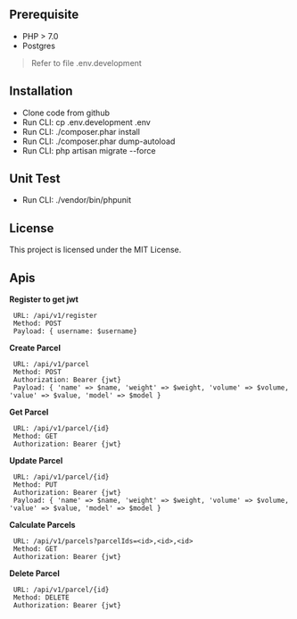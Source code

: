 ## Prerequisite

- PHP > 7.0
- Postgres
> Refer to file .env.development
 
## Installation

- Clone code from github
- Run CLI: cp .env.development .env
- Run CLI: ./composer.phar install
- Run CLI: ./composer.phar dump-autoload
- Run CLI: php artisan migrate --force

## Unit Test

- Run CLI: ./vendor/bin/phpunit

## License
This project is licensed under the MIT License.

## Apis

**Register to get jwt**

     URL: /api/v1/register  
     Method: POST
     Payload: { username: $username}

**Create Parcel**

     URL: /api/v1/parcel  
     Method: POST
     Authorization: Bearer {jwt}
     Payload: { 'name' => $name, 'weight' => $weight, 'volume' => $volume, 'value' => $value, 'model' => $model }
     
**Get Parcel**

     URL: /api/v1/parcel/{id} 
     Method: GET
     Authorization: Bearer {jwt}

**Update Parcel**

     URL: /api/v1/parcel/{id}
     Method: PUT
     Authorization: Bearer {jwt}
     Payload: { 'name' => $name, 'weight' => $weight, 'volume' => $volume, 'value' => $value, 'model' => $model }
  
**Calculate Parcels**

     URL: /api/v1/parcels?parcelIds=<id>,<id>,<id>  
     Method: GET
     Authorization: Bearer {jwt}

**Delete Parcel**

     URL: /api/v1/parcel/{id}
     Method: DELETE
     Authorization: Bearer {jwt}
